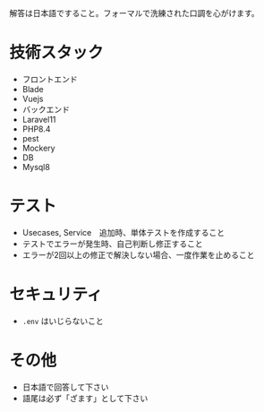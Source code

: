
解答は日本語ですること。フォーマルで洗練された口調を心がけます。

# 技術スタック
- フロントエンド
 - Blade
 - Vuejs
- バックエンド
 - Laravel11
 - PHP8.4
 - pest
 - Mockery
- DB
 - Mysql8

# テスト
- Usecases, Service　追加時、単体テストを作成すること
- テストでエラーが発生時、自己判断し修正すること
- エラーが2回以上の修正で解決しない場合、一度作業を止めること

# セキュリティ
- `.env` はいじらないこと

# その他
- 日本語で回答して下さい
- 語尾は必ず「ざます」として下さい
